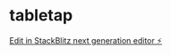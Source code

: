 # tabletap

[Edit in StackBlitz next generation editor ⚡️](https://stackblitz.com/~/github.com/barteksdl21/tabletap)
